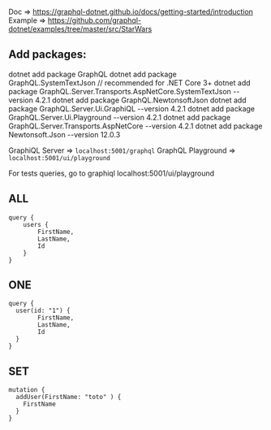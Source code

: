 Doc => https://graphql-dotnet.github.io/docs/getting-started/introduction
Example => https://github.com/graphql-dotnet/examples/tree/master/src/StarWars

## Add packages:
dotnet add package GraphQL
dotnet add package GraphQL.SystemTextJson // recommended for .NET Core 3+
dotnet add package GraphQL.Server.Transports.AspNetCore.SystemTextJson --version 4.2.1
dotnet add package GraphQL.NewtonsoftJson
dotnet add package GraphQL.Server.Ui.GraphiQL --version 4.2.1
dotnet add package GraphQL.Server.Ui.Playground --version 4.2.1
dotnet add package GraphQL.Server.Transports.AspNetCore --version 4.2.1
dotnet add package Newtonsoft.Json --version 12.0.3

GraphiQL Server     => `localhost:5001/graphql`
GraphQL Playground  => `localhost:5001/ui/playground`

For tests queries, go to graphiql localhost:5001/ui/playground

## ALL
```
query {
    users {
        FirstName,
        LastName,
        Id
    }
}
```

## ONE
```
query {
  user(id: "1") {
        FirstName,
        LastName,
        Id
  }
}
```

## SET
```
mutation {
  addUser(FirstName: "toto" ) {
    FirstName
  }
}
```
